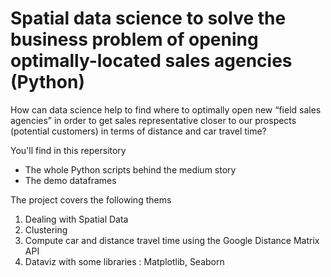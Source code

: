 # Spatial data science to solve the business problem of opening optimally-located sales agencies (Python)

How can data science help to find where to optimally open new “field sales agencies” in order to get sales representative closer to our prospects (potential customers) in terms of distance and car travel time?

You'll find in this repersitory

* The whole Python scripts behind the medium story
* The demo dataframes

The project covers the following thems 

1. Dealing with Spatial Data
2. Clustering
3. Compute car and distance travel time using the Google Distance Matrix API 
4. Dataviz with some libraries : Matplotlib, Seaborn







